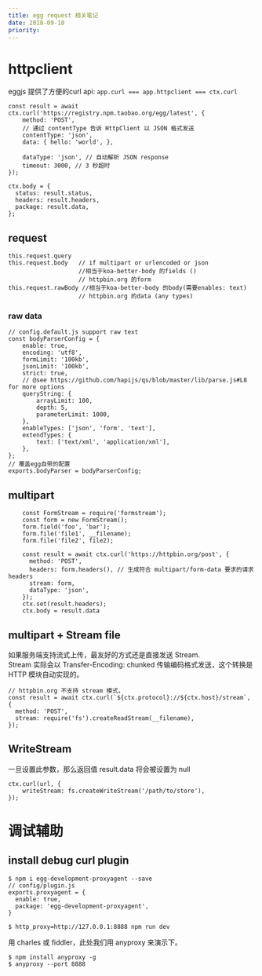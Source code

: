 ```yaml
---
title: egg request 相关笔记
date: 2018-09-10
priority:
---
```

# httpclient
eggjs 提供了方便的curl api: 
`app.curl === app.httpclient === ctx.curl`

    const result = await ctx.curl('https://registry.npm.taobao.org/egg/latest', {
        method: 'POST',
        // 通过 contentType 告诉 HttpClient 以 JSON 格式发送
        contentType: 'json',
        data: { hello: 'world', },

        dataType: 'json', // 自动解析 JSON response
        timeout: 3000, // 3 秒超时
    });

    ctx.body = {
      status: result.status,
      headers: result.headers,
      package: result.data,
    };

## request

    this.request.query
    this.request.body   // if multipart or urlencoded or json
                        //相当于koa-better-body 的fields ()
                        // httpbin.org 的form
    this.request.rawBody //相当于koa-better-body 的body(需要enables: text)
                        // httpbin.org 的data (any types)

### raw data

    // config.default.js support raw text
    const bodyParserConfig = {
        enable: true,
        encoding: 'utf8',
        formLimit: '100kb',
        jsonLimit: '100kb',
        strict: true,
        // @see https://github.com/hapijs/qs/blob/master/lib/parse.js#L8 for more options
        queryString: {
            arrayLimit: 100,
            depth: 5,
            parameterLimit: 1000,
        },
        enableTypes: ['json', 'form', 'text'],
        extendTypes: {
            text: ['text/xml', 'application/xml'],
        },
    };
    // 覆盖egg自带的配置
    exports.bodyParser = bodyParserConfig;

## multipart

        const FormStream = require('formstream');
        const form = new FormStream();
        form.field('foo', 'bar');
        form.file('file1', __filename);
        form.file('file2', file2);

        const result = await ctx.curl('https://httpbin.org/post', {
          method: 'POST',
          headers: form.headers(), // 生成符合 multipart/form-data 要求的请求 headers
          stream: form,
          dataType: 'json',
        });
        ctx.set(result.headers);
        ctx.body = result.data

## multipart + Stream file
如果服务端支持流式上传，最友好的方式还是直接发送 Stream.\
Stream 实际会以 Transfer-Encoding: chunked 传输编码格式发送，这个转换是 HTTP 模块自动实现的。

    // httpbin.org 不支持 stream 模式，
    const result = await ctx.curl(`${ctx.protocol}://${ctx.host}/stream`, {
      method: 'POST',
      stream: require('fs').createReadStream(__filename),
    });

## WriteStream
一旦设置此参数，那么返回值 result.data 将会被设置为 null

    ctx.curl(url, {
        writeStream: fs.createWriteStream('/path/to/store'),
    });

# 调试辅助

## install debug curl plugin

    $ npm i egg-development-proxyagent --save
    // config/plugin.js
    exports.proxyagent = {
      enable: true,
      package: 'egg-development-proxyagent',
    }

    $ http_proxy=http://127.0.0.1:8888 npm run dev

用 charles 或 fiddler，此处我们用 anyproxy 来演示下。

    $ npm install anyproxy -g
    $ anyproxy --port 8888
